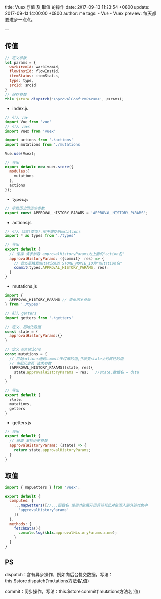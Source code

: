 title: Vuex 存值 及 取值 的操作
date: 2017-09-13 11:23:54 +0800
update: 2017-09-13 14:00:00 +0800
author: me
tags:
    - Vue
    - Vuex
preview: 每天都要进步一点点。

--

## 传值

```js
// 定义参数
let params = {
  workItemId: workItemId,
  flowInstId: flowInstId,
  itemStatus: itemStatus,
  type: type,
  srcId: srcId
}
// 保存参数
this.$store.dispatch('approvalConfirmParams', params);
```

* index.js

```js
// 引入 vue
import Vue from 'vue'
// 引入 vuex
import Vuex from 'vuex'

import actions from './actions'
import mutations from './mutations'

Vue.use(Vuex);

// 导出
export default new Vuex.Store({
  modules:{
    mutations
  },
  actions
});
```

* types.js

```js
// 审批历史页请求参数
export const APPROVAL_HISTORY_PARAMS = 'APPROVAL_HISTORY_PARAMS';
```

* actions.js

```js
// 引入 状态(类型),用于提交到mutations
import * as types from './types'

// 导出
export default {
  // 保存 请求参数 approvalHistoryParams为上面的"action名"
  approvalHistoryParams: ({commit}, res) => {
    // 此处是触发mutation的 STORE_MOVIE_ID为"mutation名"
    commit(types.APPROVAL_HISTORY_PARAMS, res);
  }
}
```

* mutations.js

```js
import {
  APPROVAL_HISTORY_PARAMS // 审批历史参数
} from './types'

// 引入 getters
import getters from './getters'

// 定义、初始化数据
const state = {
  approvalHistoryParams:{}
}

// 定义 mutations
const mutations = {
  // 匹配actions通过commit传过来的值,并改变state上的属性的值
  // 审批历史页 请求参数
  [APPROVAL_HISTORY_PARAMS](state, res){
    state.approvalHistoryParams = res;   //state.数据名 = data
  }
}

// 导出
export default {
  state,
  mutations,
  getters
}
```

 * getters.js

```js
// 导出
export default {
  // 获取 审批历史参数
  approvalHistoryParams: (state) => {
    return state.approvalHistoryParams;
  }
}
```

## 取值

```js
import { mapGetters } from 'vuex';

export default {
  computed: {
    ...mapGetters([//...函数名 使用对象展开运算符将此对象混入到外部对象中
      'approvalHistoryParams'
    ])
  },
  methods: {
    fetchData(){
      console.log(this.approvalHistoryParams.name);
    }
  }
}
```

## PS

dispatch：含有异步操作，例如向后台提交数据，写法： this.$store.dispatch('mutations方法名',值)

commit：同步操作，写法：this.$store.commit('mutations方法名',值)
